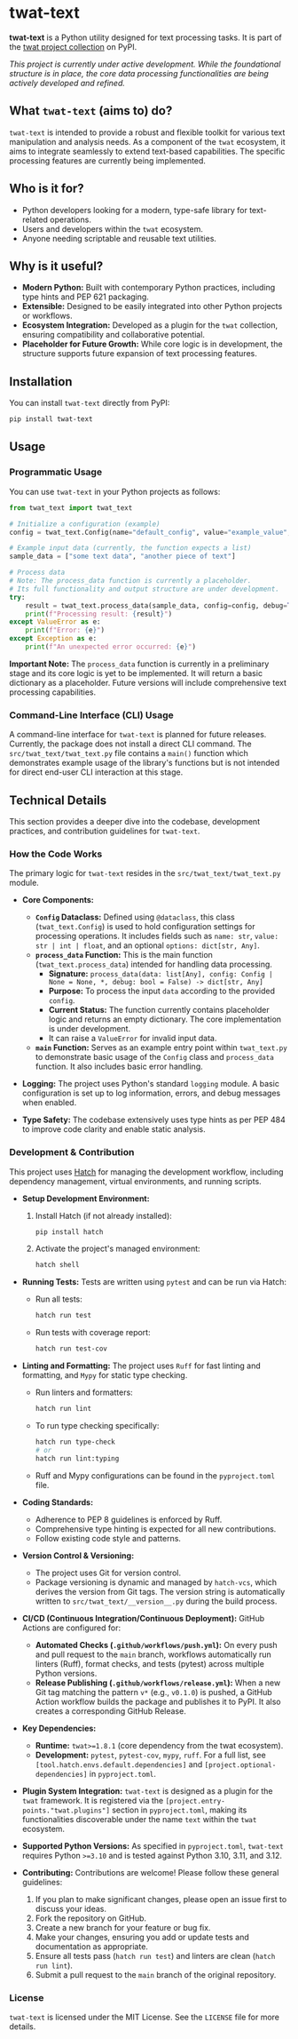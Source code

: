 # twat-text

**twat-text** is a Python utility designed for text processing tasks. It is part of the [twat project collection](https://pypi.org/project/twat/) on PyPI.

*This project is currently under active development. While the foundational structure is in place, the core data processing functionalities are being actively developed and refined.*

## What `twat-text` (aims to) do?

`twat-text` is intended to provide a robust and flexible toolkit for various text manipulation and analysis needs. As a component of the `twat` ecosystem, it aims to integrate seamlessly to extend text-based capabilities. The specific processing features are currently being implemented.

## Who is it for?

*   Python developers looking for a modern, type-safe library for text-related operations.
*   Users and developers within the `twat` ecosystem.
*   Anyone needing scriptable and reusable text utilities.

## Why is it useful?

*   **Modern Python:** Built with contemporary Python practices, including type hints and PEP 621 packaging.
*   **Extensible:** Designed to be easily integrated into other Python projects or workflows.
*   **Ecosystem Integration:** Developed as a plugin for the `twat` collection, ensuring compatibility and collaborative potential.
*   **Placeholder for Future Growth:** While core logic is in development, the structure supports future expansion of text processing features.

## Installation

You can install `twat-text` directly from PyPI:

```bash
pip install twat-text
```

## Usage

### Programmatic Usage

You can use `twat-text` in your Python projects as follows:

```python
from twat_text import twat_text

# Initialize a configuration (example)
config = twat_text.Config(name="default_config", value="example_value", options={"key1": "val1"})

# Example input data (currently, the function expects a list)
sample_data = ["some text data", "another piece of text"]

# Process data
# Note: The process_data function is currently a placeholder.
# Its full functionality and output structure are under development.
try:
    result = twat_text.process_data(sample_data, config=config, debug=True)
    print(f"Processing result: {result}")
except ValueError as e:
    print(f"Error: {e}")
except Exception as e:
    print(f"An unexpected error occurred: {e}")

```
**Important Note:** The `process_data` function is currently in a preliminary stage and its core logic is yet to be implemented. It will return a basic dictionary as a placeholder. Future versions will include comprehensive text processing capabilities.

### Command-Line Interface (CLI) Usage

A command-line interface for `twat-text` is planned for future releases. Currently, the package does not install a direct CLI command. The `src/twat_text/twat_text.py` file contains a `main()` function which demonstrates example usage of the library's functions but is not intended for direct end-user CLI interaction at this stage.

## Technical Details

This section provides a deeper dive into the codebase, development practices, and contribution guidelines for `twat-text`.

### How the Code Works

The primary logic for `twat-text` resides in the `src/twat_text/twat_text.py` module.

*   **Core Components:**
    *   **`Config` Dataclass:** Defined using `@dataclass`, this class (`twat_text.Config`) is used to hold configuration settings for processing operations. It includes fields such as `name: str`, `value: str | int | float`, and an optional `options: dict[str, Any]`.
    *   **`process_data` Function:** This is the main function (`twat_text.process_data`) intended for handling data processing.
        *   **Signature:** `process_data(data: list[Any], config: Config | None = None, *, debug: bool = False) -> dict[str, Any]`
        *   **Purpose:** To process the input `data` according to the provided `config`.
        *   **Current Status:** The function currently contains placeholder logic and returns an empty dictionary. The core implementation is under development.
        *   It can raise a `ValueError` for invalid input data.
    *   **`main` Function:** Serves as an example entry point within `twat_text.py` to demonstrate basic usage of the `Config` class and `process_data` function. It also includes basic error handling.

*   **Logging:** The project uses Python's standard `logging` module. A basic configuration is set up to log information, errors, and debug messages when enabled.

*   **Type Safety:** The codebase extensively uses type hints as per PEP 484 to improve code clarity and enable static analysis.

### Development & Contribution

This project uses [Hatch](https://hatch.pypa.io/) for managing the development workflow, including dependency management, virtual environments, and running scripts.

*   **Setup Development Environment:**
    1.  Install Hatch (if not already installed):
        ```bash
        pip install hatch
        ```
    2.  Activate the project's managed environment:
        ```bash
        hatch shell
        ```

*   **Running Tests:**
    Tests are written using `pytest` and can be run via Hatch:
    *   Run all tests:
        ```bash
        hatch run test
        ```
    *   Run tests with coverage report:
        ```bash
        hatch run test-cov
        ```

*   **Linting and Formatting:**
    The project uses `Ruff` for fast linting and formatting, and `Mypy` for static type checking.
    *   Run linters and formatters:
        ```bash
        hatch run lint
        ```
    *   To run type checking specifically:
        ```bash
        hatch run type-check
        # or
        hatch run lint:typing
        ```
    *   Ruff and Mypy configurations can be found in the `pyproject.toml` file.

*   **Coding Standards:**
    *   Adherence to PEP 8 guidelines is enforced by Ruff.
    *   Comprehensive type hinting is expected for all new contributions.
    *   Follow existing code style and patterns.

*   **Version Control & Versioning:**
    *   The project uses Git for version control.
    *   Package versioning is dynamic and managed by `hatch-vcs`, which derives the version from Git tags. The version string is automatically written to `src/twat_text/__version__.py` during the build process.

*   **CI/CD (Continuous Integration/Continuous Deployment):**
    GitHub Actions are configured for:
    *   **Automated Checks (`.github/workflows/push.yml`):** On every push and pull request to the `main` branch, workflows automatically run linters (Ruff), format checks, and tests (pytest) across multiple Python versions.
    *   **Release Publishing (`.github/workflows/release.yml`):** When a new Git tag matching the pattern `v*` (e.g., `v0.1.0`) is pushed, a GitHub Action workflow builds the package and publishes it to PyPI. It also creates a corresponding GitHub Release.

*   **Key Dependencies:**
    *   **Runtime:** `twat>=1.8.1` (core dependency from the twat ecosystem).
    *   **Development:** `pytest`, `pytest-cov`, `mypy`, `ruff`. For a full list, see `[tool.hatch.envs.default.dependencies]` and `[project.optional-dependencies]` in `pyproject.toml`.

*   **Plugin System Integration:**
    `twat-text` is designed as a plugin for the `twat` framework. It is registered via the `[project.entry-points."twat.plugins"]` section in `pyproject.toml`, making its functionalities discoverable under the name `text` within the `twat` ecosystem.

*   **Supported Python Versions:**
    As specified in `pyproject.toml`, `twat-text` requires Python `>=3.10` and is tested against Python 3.10, 3.11, and 3.12.

*   **Contributing:**
    Contributions are welcome! Please follow these general guidelines:
    1.  If you plan to make significant changes, please open an issue first to discuss your ideas.
    2.  Fork the repository on GitHub.
    3.  Create a new branch for your feature or bug fix.
    4.  Make your changes, ensuring you add or update tests and documentation as appropriate.
    5.  Ensure all tests pass (`hatch run test`) and linters are clean (`hatch run lint`).
    6.  Submit a pull request to the `main` branch of the original repository.

### License

`twat-text` is licensed under the MIT License. See the `LICENSE` file for more details.
